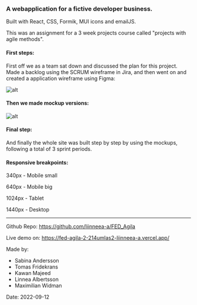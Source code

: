### A webapplication for a fictive developer business.

Built with React, CSS, Formik, MUI icons and emailJS.

This was an assignment for a 3 week projects course called "projects with agile methods".

#### First steps:

First off we as a team sat down and discussed the plan for this project.
Made a backlog using the SCRUM wireframe in Jira, and then went on and created a application wireframe using Figma:

![alt]()

#### Then we made mockup versions:

![alt]()

#### Final step: 

And finally the whole site was built step by step by using the mockups, following a total of 3 sprint periods.

#### Responsive breakpoints:

340px - Mobile small

640px - Mobile big

1024px - Tablet

1440px - Desktop

----------

Github Repo: https://github.com/liinneea-a/FED_Agila

Live demo on: https://fed-agila-2-214umlas2-liinneea-a.vercel.app/


Made by: 
- Sabina Andersson
- Tomas Fridekrans
- Kawan Majeed
- Linnea Albertsson
- Maximilian Widman

Date: 2022-09-12